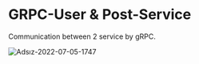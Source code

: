 # GRPC-User & Post-Service
Communication between 2 service by gRPC.

![Adsız-2022-07-05-1747](https://user-images.githubusercontent.com/21373505/205436193-0fe69835-fcbe-4b48-8671-2da0b7323e73.png)
